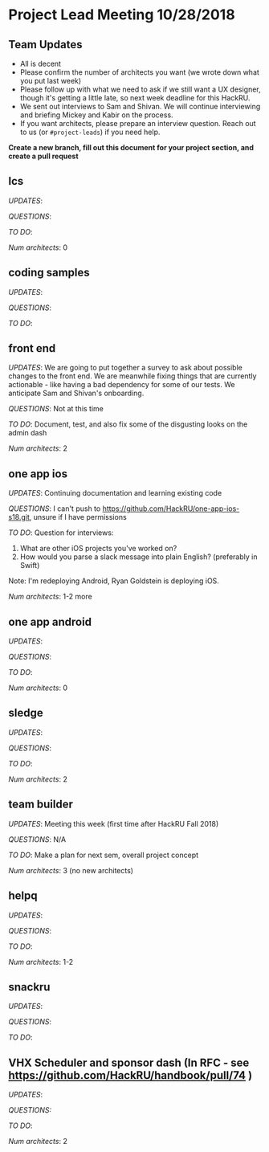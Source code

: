 # Project Lead Meeting 10/28/2018
## Team Updates

- All is decent
- Please confirm the number of architects you want (we wrote down what you put last week)
- Please follow up with what we need to ask if we still want a UX designer, though it's getting a little late,
  so next week deadline for this HackRU.
- We sent out interviews to Sam and Shivan. We will continue interviewing and briefing Mickey and Kabir on the
  process.
- If you want architects, please prepare an interview question. Reach out to us (or `#project-leads`) if you need help.

**Create a new branch, fill out this document for your project section, and create a pull request**

## lcs

_UPDATES_:

_QUESTIONS_:

_TO DO_:

_Num architects_: 0

## coding samples

_UPDATES_:

_QUESTIONS_:

_TO DO_:

## front end

_UPDATES_: We are going to put together a survey to ask about possible changes to the front end.  We are meanwhile fixing things that are currently actionable - like having a bad dependency for some of our tests. We anticipate Sam and Shivan's onboarding.

_QUESTIONS_: Not at this time

_TO DO_: Document, test, and also fix some of the disgusting looks on the admin dash

_Num architects_: 2

## one app ios

_UPDATES_: Continuing documentation and learning existing code

_QUESTIONS_: I can't push to https://github.com/HackRU/one-app-ios-s18.git, unsure if I have permissions

_TO DO_:
Question for interviews:
1. What are other iOS projects you've worked on?
2. How would you parse a slack message into plain English? (preferably in Swift)

Note: I'm redeploying Android, Ryan Goldstein is deploying iOS.

_Num architects_: 1-2 more

## one app android

_UPDATES_:

_QUESTIONS_:

_TO DO_:

_Num architects_: 0

## sledge

_UPDATES_:

_QUESTIONS_:

_TO DO_:

_Num architects_: 2

## team builder

_UPDATES_: Meeting this week (first time after HackRU Fall 2018)

_QUESTIONS_: N/A 

_TO DO_: Make a plan for next sem, overall project concept 

_Num architects_: 3 (no new architects)

## helpq

_UPDATES_:

_QUESTIONS_:

_TO DO_:

_Num architects_: 1-2

## snackru

_UPDATES_:

_QUESTIONS_:

_TO DO_:

## VHX Scheduler and sponsor dash (In RFC - see https://github.com/HackRU/handbook/pull/74 )

_UPDATES_:

_QUESTIONS:_

_TO DO_:

_Num architects_: 2

